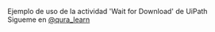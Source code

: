 Ejemplo de uso de la actividad 'Wait for Download' de UiPath  
Sigueme en [@qura_learn](https://linktr.ee/qura_learn)
